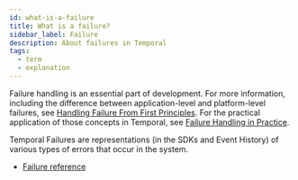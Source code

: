```yaml
---
id: what-is-a-failure
title: What is a failure?
sidebar_label: Failure
description: About failures in Temporal
tags:
  - term
  - explanation
---
```


Failure handling is an essential part of development. For more information, including the difference between application-level and platform-level failures, see [Handling Failure From First Principles](https://dominik-tornow.medium.com/handling-failures-from-first-principles-1ed976b1b869). For the practical application of those concepts in Temporal, see [Failure Handling in Practice](https://temporal.io/blog/failure-handling-in-practice).

Temporal Failures are representations (in the SDKs and Event History) of various types of errors that occur in the system.

- [Failure reference](/reference/failures)
